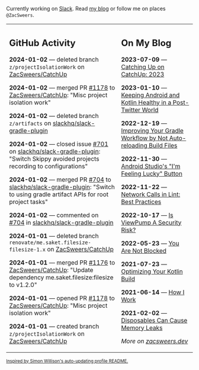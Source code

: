 Currently working on [Slack](https://slack.com/). Read [my blog](https://zacsweers.dev/) or follow me on places `@ZacSweers`.

<table><tr><td valign="top" width="60%">

## GitHub Activity
<!-- githubActivity starts -->
**2024-01-02** — deleted branch `z/projectIsolationWork` on [ZacSweers/CatchUp](https://github.com/ZacSweers/CatchUp)

**2024-01-02** — merged PR [#1178](https://github.com/ZacSweers/CatchUp/pull/1178) to [ZacSweers/CatchUp](https://github.com/ZacSweers/CatchUp): "Misc project isolation work"

**2024-01-02** — deleted branch `z/artifacts` on [slackhq/slack-gradle-plugin](https://github.com/slackhq/slack-gradle-plugin)

**2024-01-02** — closed issue [#701](https://github.com/slackhq/slack-gradle-plugin/issues/701) on [slackhq/slack-gradle-plugin](https://github.com/slackhq/slack-gradle-plugin): "Switch Skippy avoided projects recording to configurations"

**2024-01-02** — merged PR [#704](https://github.com/slackhq/slack-gradle-plugin/pull/704) to [slackhq/slack-gradle-plugin](https://github.com/slackhq/slack-gradle-plugin): "Switch to using gradle artifact APIs for root project tasks"

**2024-01-02** — commented on [#704](https://github.com/slackhq/slack-gradle-plugin/pull/704#issuecomment-1873634998) in [slackhq/slack-gradle-plugin](https://github.com/slackhq/slack-gradle-plugin)

**2024-01-01** — deleted branch `renovate/me.saket.filesize-filesize-1.x` on [ZacSweers/CatchUp](https://github.com/ZacSweers/CatchUp)

**2024-01-01** — merged PR [#1176](https://github.com/ZacSweers/CatchUp/pull/1176) to [ZacSweers/CatchUp](https://github.com/ZacSweers/CatchUp): "Update dependency me.saket.filesize:filesize to v1.2.0"

**2024-01-01** — opened PR [#1178](https://github.com/ZacSweers/CatchUp/pull/1178) to [ZacSweers/CatchUp](https://github.com/ZacSweers/CatchUp): "Misc project isolation work"

**2024-01-01** — created branch `z/projectIsolationWork` on [ZacSweers/CatchUp](https://github.com/ZacSweers/CatchUp)
<!-- githubActivity ends -->
</td><td valign="top" width="40%">

## On My Blog
<!-- blog starts -->
**2023-07-09** — [Catching Up on CatchUp: 2023](https://www.zacsweers.dev/catching-up-on-catchup-2023/)

**2023-01-10** — [Keeping Android and Kotlin Healthy in a Post-Twitter World](https://www.zacsweers.dev/keeping-android-healthy/)

**2022-12-19** — [Improving Your Gradle Workflow by Not Auto-reloading Build Files](https://www.zacsweers.dev/improving-your-workflow-by-not-auto-reloading-build-files/)

**2022-11-30** — [Android Studio's "I'm Feeling Lucky" Button](https://www.zacsweers.dev/android-studios-im-feeling-lucky-button/)

**2022-11-22** — [Network Calls in Lint: Best Practices](https://www.zacsweers.dev/network-calls-in-lint-best-practices/)

**2022-10-17** — [Is ViewPump A Security Risk?](https://www.zacsweers.dev/is-viewpump-a-security-risk/)

**2022-05-23** — [You Are Not Blocked](https://www.zacsweers.dev/you-are-not-blocked/)

**2021-07-23** — [Optimizing Your Kotlin Build](https://www.zacsweers.dev/optimizing-your-kotlin-build/)

**2021-06-14** — [How I Work](https://www.zacsweers.dev/how-i-work/)

**2021-02-02** — [Disposables Can Cause Memory Leaks](https://www.zacsweers.dev/disposables-can-cause-memory-leaks/)
<!-- blog ends -->
_More on [zacsweers.dev](https://zacsweers.dev/)_
</td></tr></table>

<sub><a href="https://simonwillison.net/2020/Jul/10/self-updating-profile-readme/">Inspired by Simon Willison's auto-updating profile README.</a></sub>